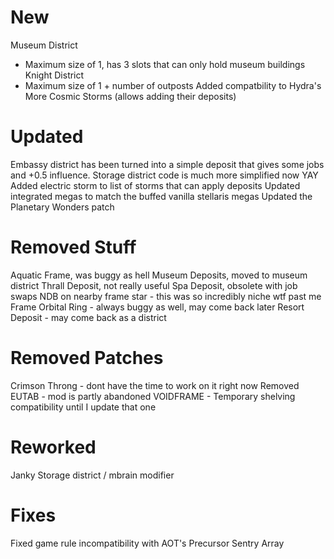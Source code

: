 
# New
Museum District
- Maximum size of 1, has 3 slots that can only hold museum buildings
Knight District
- Maximum size of 1 + number of outposts
Added compatbility to Hydra's More Cosmic Storms (allows adding their deposits)

# Updated
Embassy district has been turned into a simple deposit that gives some jobs and +0.5 influence.
Storage district code is much more simplified now YAY
Added electric storm to list of storms that can apply deposits
Updated integrated megas to match the buffed vanilla stellaris megas
Updated the Planetary Wonders patch

# Removed Stuff
Aquatic Frame, was buggy as hell
Museum Deposits, moved to museum district
Thrall Deposit, not really useful
Spa Deposit, obsolete with job swaps
NDB on nearby frame star - this was so incredibly niche wtf past me
Frame Orbital Ring - always buggy as well, may come back later
Resort Deposit - may come back as a district

# Removed Patches
Crimson Throng - dont have the time to work on it right now
Removed EUTAB - mod is partly abandoned
VOIDFRAME - Temporary shelving compatibility until I update that one

# Reworked
Janky Storage district / mbrain modifier 

# Fixes
Fixed game rule incompatibility with AOT's Precursor Sentry Array